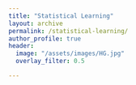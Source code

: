 ```yaml
---
title: "Statistical Learning"
layout: archive
permalink: /statistical-learning/
author_profile: true
header:
  image: "/assets/images/HG.jpg"
  overlay_filter: 0.5

---
```



